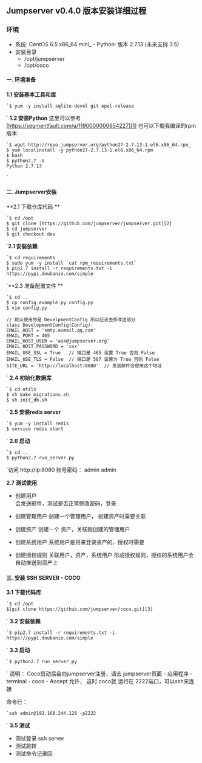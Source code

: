 ## Jumpserver v0.4.0 版本安装详细过程
### 环境
- 系统: CentOS 6.5 x86\_64 mini_ - Python: 版本 2.7.13 (未来支持 3.5)
- 安装目录 
	- /opt/jumpserver
	- /opt/coco

#### 一. 环境准备
**1.1 安装基本工具和库**
```
`$ yum -y install sqlite-devel git epel-release
```
`
**1.2 安装Python**
这里可以参考 [https://segmentfault.com/a/1190000000654227][1]
也可以下载我编译的rpm版本:
```
`$ wget http://repo.jumpserver.org/python27-2.7.13-1.el6.x86_64.rpm_
$ yum localinstall -y python27-2.7.13-1.el6.x86_64.rpm
$ bash 
$ python2.7 -V
Python 2.7.13
```
`
#### 二. Jumpserver安装
**2.1 下载仓库代码 **

```
`$ cd /opt
$ git clone [https://github.com/jumpserver/jumpserver.git][2]
$ cd jumpserver
$ git checkout dev
```
`**2.1 安装依赖**

```
`$ cd requirements 
$ sudo yum -y install `cat rpm_requirements.txt`
$ pip2.7 install -r requirements.txt -i https://pypi.doubanio.com/simple
```
`**2.3 准备配置文件 **

```
`$ cd ..
$ cp config_example.py config.py
$ vim config.py

// 默认使用的是 DevelpmentConfig 所以应该去修改这部分
class DevelopmentConfig(Config):
EMAIL_HOST = 'smtp.exmail.qq.com'
EMAIL_PORT = 465
EMAIL_HOST_USER = 'ask@jumpserver.org'
EMAIL_HOST_PASSWORD = 'xxx'
EMAIL_USE_SSL = True   // 端口是 465 设置 True 否则 False
EMAIL_USE_TLS = False  // 端口是 587 设置为 True 否则 False
SITE_URL = 'http://localhost:8080'  // 发送邮件会使用这个地址 
```
`
**2.4 初始化数据库**
```
`$ cd utils
$ sh make_migrations.sh
$ sh init_db.sh
```
`
**2.5 安装redis server**
```
`$ yum -y install redis
$ service redis start  
```
`
**2.6 启动**
```
`$ cd ..
$ python2.7 run_server.py
```
`访问  http://ip:8080
账号密码： admin admin

**2.7  测试使用**
- 创建用户  
	会发送邮件，测试是否正常修改密码，登录

- 创建管理用户
	创建一个管理用户， 创建资产时需要关联

- 创建资产
	创建一个 资产，关联刚创建的管理用户

- 创建系统用户
	系统用户是用来登录资产的，授权时需要

- 创建授权规则
	关联用户，资产，系统用户 形成授权规则，授权的系统用户会自动推送到资产上


#### 三. 安装 SSH SERVER - COCO
**3.1 下载代码库**
```
`$ cd /opt
$[git clone https://github.com/jumpserver/coco.git][3]
```
`
**3.2 安装依赖**
```
`$ pip2.7 install -r requirements.txt -i https://pypi.doubanio.com/simple
```
`
**3.3 启动**

```
`$ python2.7 run_server.py
```
`
说明： Coco启动后会向jumpserver注册，请去 jumpserver页面 - 应用程序 - terminal - coco - Accept 允许， 这时 coco就 运行在 2222端口，可以ssh来连接

命令行：
``` 
`ssh admin@192.168.244.128 -p2222
```
`
**3.5 测试**
- 测试登录 ssh server
- 测试跳转
- 测试命令记录回

[1]:	https://segmentfault.com/a/1190000000654227
[2]:	https://github.com/jumpserver/jumpserver.git
[3]:	https://github.com/jumpserver/coco.git